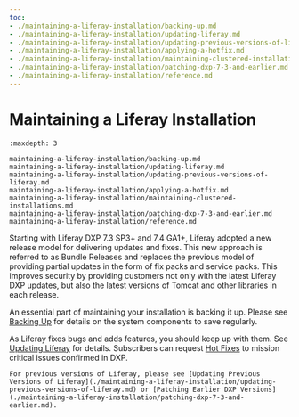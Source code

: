 ```yaml
---
toc:
- ./maintaining-a-liferay-installation/backing-up.md
- ./maintaining-a-liferay-installation/updating-liferay.md
- ./maintaining-a-liferay-installation/updating-previous-versions-of-liferay.md
- ./maintaining-a-liferay-installation/applying-a-hotfix.md
- ./maintaining-a-liferay-installation/maintaining-clustered-installations.md
- ./maintaining-a-liferay-installation/patching-dxp-7-3-and-earlier.md
- ./maintaining-a-liferay-installation/reference.md
---
```

# Maintaining a Liferay Installation

```{toctree}
:maxdepth: 3

maintaining-a-liferay-installation/backing-up.md
maintaining-a-liferay-installation/updating-liferay.md
maintaining-a-liferay-installation/updating-previous-versions-of-liferay.md
maintaining-a-liferay-installation/applying-a-hotfix.md
maintaining-a-liferay-installation/maintaining-clustered-installations.md
maintaining-a-liferay-installation/patching-dxp-7-3-and-earlier.md
maintaining-a-liferay-installation/reference.md
```

Starting with Liferay DXP 7.3 SP3+ and 7.4 GA1+, Liferay adopted a new release model for delivering updates and fixes. This new approach is referred to as Bundle Releases and replaces the previous model of providing partial updates in the form of fix packs and service packs. This improves security by providing customers not only with the latest Liferay DXP updates, but also the latest versions of Tomcat and other libraries in each release. 

An essential part of maintaining your installation is backing it up. Please see [Backing Up](./maintaining-a-liferay-installation/backing-up.md) for details on the system components to save regularly.

As Liferay fixes bugs and adds features, you should keep up with them. See [Updating Liferay](./maintaining-a-liferay-installation/updating-liferay.md) for details. Subscribers can request [Hot Fixes](./maintaining-a-liferay-installation/applying-a-hotfix.md) to mission critical issues confirmed in DXP.

```{important}
For previous versions of Liferay, please see [Updating Previous Versions of Liferay](./maintaining-a-liferay-installation/updating-previous-versions-of-liferay.md) or [Patching Earlier DXP Versions](./maintaining-a-liferay-installation/patching-dxp-7-3-and-earlier.md).
```